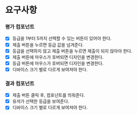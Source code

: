 # 요구사항

### 평가 컴포넌트
- [x] 등급을 1부터 5까지 선택할 수 있는 버튼이 있어야 한다.
- [x] 제출 버튼을 누르면 등급 값을 넘겨준다.
- [x] 등급을 선택하지 않고 제출 버튼을 누르면 제출이 되지 않아야 한다.
- [x] 제출 버튼에 마우스가 호버되면 디자인을 변경한다.
- [x] 등급 버튼에 마우스가 호버되면 디자인을 변경한다.
- [x] 디바이스 크기 별로 다르게 보여져야 한다.

### 결과 컴포넌트
- [x] 제출 버튼 클릭 후, 컴포넌트를 띄워준다.
- [x] 유저가 선택한 등급을 보여준다.
- [x] 디바이스 크기 별로 다르게 보여져야 한다.
